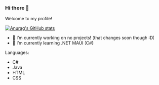 ### Hi there 👋
Welcome to my profile!

<!--
- 👯 I’m looking to collaborate on ...
- 🤔 I’m looking for help with ...
- 💬 Ask me about ...
- 📫 How to reach me: ...
- 😄 Pronouns: ...
- ⚡ Fun fact: ...
-->

[![Anurag's GitHub stats](https://github-readme-stats.vercel.app/api?username=gertiemeneer&theme=transparent&show_icons=true)](https://github.com/gertiemeneer/github-readme-stats)

- 🔭 I’m currently working on no projects! (that changes soon though :D)
- 🌱 I’m currently learning .NET MAUI (C#)

Languages:
- C#
- Java
- HTML
- CSS
